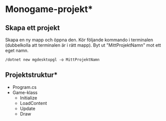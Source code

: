 # Monogame-projekt\*

## Skapa ett projekt

Skapa en ny mapp och öppna den. Kör följande kommando i terminalen (dubbelkolla att terminalen är i rätt mapp). Byt ut "MittProjektNamn" mot ett eget namn.

```
/dotnet new mgdesktopgl -o MittProjektNamn
```

## Projektstruktur\*

* Program.cs
* Game-klass
  * Initialize
  * LoadContent
  * Update
  * Draw
